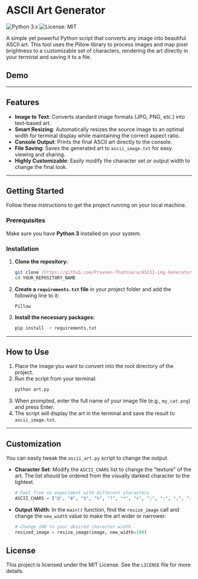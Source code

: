 # ASCII Art Generator

![Python 3.x](https://img.shields.io/badge/python-3.x-blue.svg)
![License: MIT](https://img.shields.io/badge/License-MIT-yellow.svg)

A simple yet powerful Python script that converts any image into beautiful ASCII art. This tool uses the Pillow library to process images and map pixel brightness to a customizable set of characters, rendering the art directly in your terminal and saving it to a file.

## Demo

---

## Features

-   **Image to Text**: Converts standard image formats (JPG, PNG, etc.) into text-based art.
-   **Smart Resizing**: Automatically resizes the source image to an optimal width for terminal display while maintaining the correct aspect ratio.
-   **Console Output**: Prints the final ASCII art directly to the console.
-   **File Saving**: Saves the generated art to `ascii_image.txt` for easy viewing and sharing.
-   **Highly Customizable**: Easily modify the character set or output width to change the final look.

---

## Getting Started

Follow these instructions to get the project running on your local machine.

### Prerequisites

Make sure you have **Python 3** installed on your system.

### Installation

1.  **Clone the repository:**
    ```bash
    git clone [https://github.com/Praveen-Thathsara/ASCII-img-Generator.git](https://github.com/Praveen-Thathsara/ASCII-img-Generator.git)
    cd YOUR_REPOSITORY_NAME
    ```

2.  **Create a `requirements.txt` file** in your project folder and add the following line to it:
    ```
    Pillow
    ```

3.  **Install the necessary packages:**
    ```bash
    pip install -r requirements.txt
    ```

---

## How to Use

1.  Place the image you want to convert into the root directory of the project.
2.  Run the script from your terminal:
    ```bash
    python art.py
    ```
3.  When prompted, enter the full name of your image file (e.g., `my_cat.png`) and press Enter.
4.  The script will display the art in the terminal and save the result to `ascii_image.txt`.

---

## Customization

You can easily tweak the `ascii_art.py` script to change the output.

-   **Character Set**: Modify the `ASCII_CHARS` list to change the "texture" of the art. The list should be ordered from the visually darkest character to the lightest.

    ```python
    # Feel free to experiment with different characters
    ASCII_CHARS = ["@", "#", "$", "%", "?", "*", "+", ";", ":", ",", "."]
    ```

-   **Output Width**: In the `main()` function, find the `resize_image` call and change the `new_width` value to make the art wider or narrower.

    ```python
    # Change 100 to your desired character width
    resized_image = resize_image(image, new_width=100)
    ```

## License

This project is licensed under the MIT License. See the `LICENSE` file for more details.

